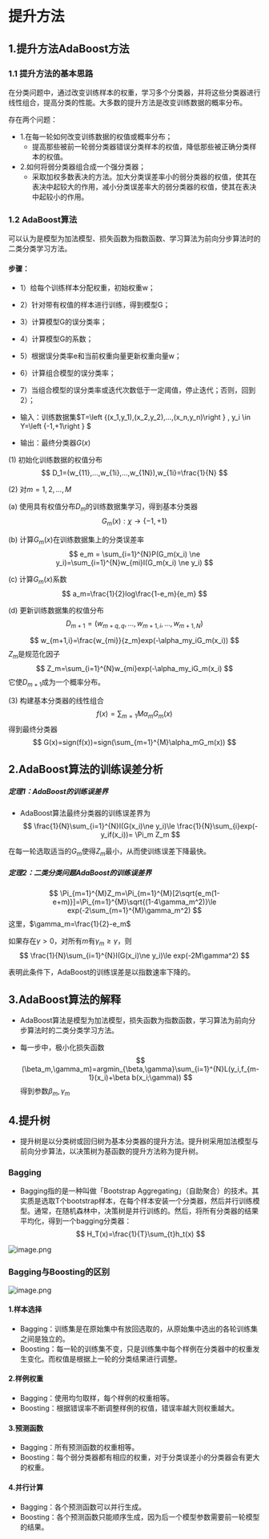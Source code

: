 
# 提升方法

## 1.提升方法AdaBoost方法

### 1.1 提升方法的基本思路

在分类问题中，通过改变训练样本的权重，学习多个分类器，并将这些分类器进行线性组合，提高分类的性能。大多数的提升方法是改变训练数据的概率分布。

存在两个问题：

* 1.在每一轮如何改变训练数据的权值或概率分布；
    * 提高那些被前一轮弱分类器错误分类样本的权值，降低那些被正确分类样本的权值。
* 2.如何将弱分类器组合成一个强分类器；
    * 采取加权多数表决的方法。加大分类误差率小的弱分类器的权值，使其在表决中起较大的作用，减小分类误差率大的弱分类器的权值，使其在表决中起较小的作用。

### 1.2 AdaBoost算法

可以认为是模型为加法模型、损失函数为指数函数、学习算法为前向分步算法时的二类分类学习方法。

#### 步骤：

* 1）给每个训练样本分配权重，初始权重w；
* 2）针对带有权值的样本进行训练，得到模型G；
* 3）计算模型G的误分类率；
* 4）计算模型G的系数；
* 5）根据误分类率e和当前权重向量更新权重向量w；
* 6）计算组合模型的误分类率；
* 7）当组合模型的误分类率或迭代次数低于一定阈值，停止迭代；否则，回到2）；

* 输入：训练数据集$T=\left \{(x_1,y_1),(x_2,y_2),...,(x_n,y_n)\right \} , y_i \in Y=\left \{-1,+1\right \} $
* 输出：最终分类器$G(x)$

(1) 初始化训练数据的权值分布
$$
D_1=(w_{11},...,w_{1i},...,w_{1N}),w_{1i}=\frac{1}{N}
$$

(2) 对$m=1,2,...,M$

(a) 使用具有权值分布$D_m$的训练数据集学习，得到基本分类器
    $$
    G_m(x):\chi \to \left \{-1,+1 \right \}
    $$

 (b) 计算$G_m(x)$在训练数据集上的分类误差率
$$
    e_m = \sum_{i=1}^{N}P(G_m(x_i) \ne y_i)=\sum_{i=1}^{N}w_{mi}I(G_m(x_i) \ne y_i)
$$

(c) 计算$G_m(x)$系数
$$
a_m=\frac{1}{2}log\frac{1-e_m}{e_m}
$$

(d) 更新训练数据集的权值分布
$$
D_{m+1}=(w_{m+q,q},...,w_{m+1,i},...,w_{m+1,N})
$$

$$
w_{m+1,i}=\frac{w_{mi}}{z_m}exp(-\alpha_my_iG_m(x_i))
$$
$Z_m$是规范化因子
$$
Z_m=\sum_{i=1}^{N}w_{mi}exp(-\alpha_my_iG_m(x_i)
$$
它使$D_{m+1}$成为一个概率分布。

(3) 构建基本分类器的线性组合
$$
f(x)=\sum_{m=1}{M}\alpha_mG_m(x)
$$
得到最终分类器
$$
G(x)=sign(f(x))=sign(\sum_{m=1}^{M}\alpha_mG_m(x))
$$

## 2.AdaBoost算法的训练误差分析

##### 定理1：AdaBoost的训练误差界

* AdaBoost算法最终分类器的训练误差界为
$$
\frac{1}{N}\sum_{i=1}^{N}I(G(x_i)\ne y_i)\le \frac{1}{N}\sum_{i}exp(-y_if(x_i))= \Pi_m Z_m
$$

在每一轮选取适当的$G_m$使得$Z_m$最小，从而使训练误差下降最快。

##### 定理2：二类分类问题AdaBoost的训练误差界

$$
\Pi_{m=1}^{M}Z_m=\Pi_{m=1}^{M}[2\sqrt{e_m(1-e+m)}]=\Pi_{m=1}^{M}\sqrt{(1-4\gamma_m^2)}\le exp(-2\sum_{m=1}^{M}\gamma_m^2)
$$
这里，$\gamma_m=\frac{1}{2}-e_m$

如果存在$\gamma > 0$，对所有$m$有$\gamma_m \ge \gamma$，则
$$
\frac{1}{N}\sum_{i=1}^{N}I(G(x_i)\ne y_i)\le exp(-2M\gamma^2)
$$

表明此条件下，AdaBoost的训练误差是以指数速率下降的。

## 3.AdaBoost算法的解释

* AdaBoost算法是模型为加法模型，损失函数为指数函数，学习算法为前向分步算法时的二类分类学习方法。

* 每一步中，极小化损失函数
$$
(\beta_m,\gamma_m)=argmin_{\beta,\gamma}\sum_{i=1}^{N}L(y_i,f_{m-1}(x_i)+\beta b(x_i;\gamma))
$$
得到参数$\beta_m, \gamma_m$

## 4.提升树

* 提升树是以分类树或回归树为基本分类器的提升方法。提升树采用加法模型与前向分步算法，以决策树为基函数的提升方法称为提升树。

### Bagging

* Bagging指的是一种叫做「Bootstrap Aggregating」（自助聚合）的技术。其实质是选取T个bootstrap样本，在每个样本安装一个分类器，然后并行训练模型。通常，在随机森林中，决策树是并行训练的。然后，将所有分类器的结果平均化，得到一个bagging分类器：
$$
H_T(x)=\frac{1}{T}\sum_{t}h_t(x)
$$

![image.png](attachment:ff7e3ca8-3711-4903-b03b-6adbbc4b503d.png)

### Bagging与Boosting的区别

![image.png](attachment:7808ad77-5e29-41d0-b5e0-2e5cc5e324f2.png)

#### 1.样本选择

* Bagging：训练集是在原始集中有放回选取的，从原始集中选出的各轮训练集之间是独立的。
* Boosting：每一轮的训练集不变，只是训练集中每个样例在分类器中的权重发生变化。而权值是根据上一轮的分类结果进行调整。

#### 2.样例权重

* Bagging：使用均匀取样，每个样例的权重相等。
* Boosting：根据错误率不断调整样例的权值，错误率越大则权重越大。

#### 3.预测函数

* Bagging：所有预测函数的权重相等。
* Boosting：每个弱分类器都有相应的权重，对于分类误差小的分类器会有更大的权重。

#### 4.并行计算

* Bagging：各个预测函数可以并行生成。
* Boosting：各个预测函数只能顺序生成，因为后一个模型参数需要前一轮模型的结果。
